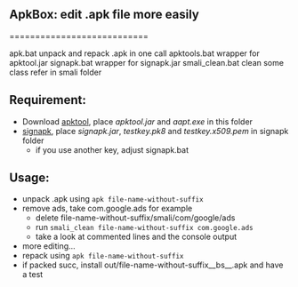 ## ApkBox: edit .apk file more easily
===========================

apk.bat		unpack and repack .apk in one call
apktools.bat	wrapper for apktool.jar
signapk.bat	wrapper for signapk.jar
smali_clean.bat	clean some class refer in smali folder


Requirement:
------------

* Download [apktool](https://code.google.com/p/android-apktool/), place _apktool.jar_ and _aapt.exe_ in this folder
* [signapk](https://code.google.com/p/signapk/), place _signapk.jar_, _testkey.pk8_ and _testkey.x509.pem_ in signapk folder
  * if you use another key, adjust signapk.bat


Usage:
------------

* unpack .apk using `apk file-name-without-suffix`
* remove ads, take com.google.ads for example
  * delete file-name-without-suffix/smali/com/google/ads
  * run `smali_clean file-name-without-suffix com.google.ads`
  * take a look at commented lines and the console output
* more editing...
* repack using `apk file-name-without-suffix`
* if packed succ, install out/file-name-without-suffix__bs__.apk and have a test

